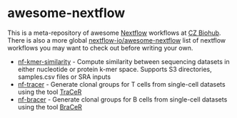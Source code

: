 # awesome-nextflow


This is a meta-repository of awesome [Nextflow](http://nextflow.io) workflows at [CZ Biohub](http://czbiohub.org/). There is also a more global [nextflow-io/awesome-nextflow](https://github.com/nextflow-io/awesome-nextflow) list of nextflow workflows you may want to check out before writing your own.

- [nf-kmer-similarity](https://github.com/czbiohub/nf-kmer-similarity) - Compute similarity between sequencing datasets in either nucleotide or protein k-mer space. Supports S3 directories, samples.csv files or SRA inputs
- [nf-tracer](https://github.com/czbiohub/nf-tracer) - Generate clonal groups for T cells from single-cell datasets using the tool [TraCeR](https://github.com/teichlab/tracer)
- [nf-bracer](https://github.com/czbiohub/nf-bracer) - Generate clonal groups for B cells from single-cell datasets using the tool [BraCeR](https://github.com/teichlab/bracer)

